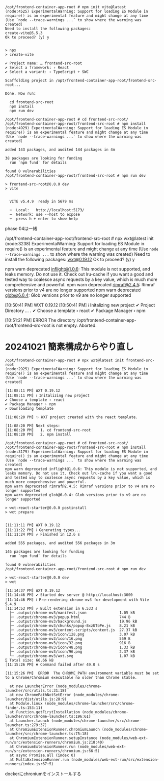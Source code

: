 ```
/opt/frontend-container-app-root # npm init vite@latest
(node:4525) ExperimentalWarning: Support for loading ES Module in require() is an experimental feature and might change at any time
(Use `node --trace-warnings ...` to show where the warning was created)
Need to install the following packages:
create-vite@5.5.3
Ok to proceed? (y) y


> npx
> create-vite

✔ Project name: … frontend-src-root
✔ Select a framework: › React
✔ Select a variant: › TypeScript + SWC

Scaffolding project in /opt/frontend-container-app-root/frontend-src-root...

Done. Now run:

  cd frontend-src-root
  npm install
  npm run dev

/opt/frontend-container-app-root # cd frontend-src-root/
/opt/frontend-container-app-root/frontend-src-root # npm install
(node:4929) ExperimentalWarning: Support for loading ES Module in require() is an experimental feature and might change at any time
(Use `node --trace-warnings ...` to show where the warning was created)

added 143 packages, and audited 144 packages in 4m

38 packages are looking for funding
  run `npm fund` for details

found 0 vulnerabilities
/opt/frontend-container-app-root/frontend-src-root # npm run dev

> frontend-src-root@0.0.0 dev
> vite


  VITE v5.4.9  ready in 5679 ms

  ➜  Local:   http://localhost:5173/
  ➜  Network: use --host to expose
  ➜  press h + enter to show help

```

phase 04は一緒

/opt/frontend-container-app-root/frontend-src-root # npx wxt@latest init
(node:3238) ExperimentalWarning: Support for loading ES Module in require() is an experimental feature and might change at any time
(Use `node --trace-warnings ...` to show where the warning was created)
Need to install the following packages:
wxt@0.19.12
Ok to proceed? (y) y

npm warn deprecated inflight@1.0.6: This module is not supported, and leaks memory. Do not use it. Check out lru-cache if you want a good and tested way to coalesce async requests by a key value, which is much more comprehensive and powerful.
npm warn deprecated rimraf@2.4.5: Rimraf versions prior to v4 are no longer supported
npm warn deprecated glob@6.0.4: Glob versions prior to v9 are no longer supported

[10:50:41 PM] WXT 0.19.12
[10:50:41 PM] ℹ Initalizing new project
✔ Project Directory … .
✔ Choose a template › react
✔ Package Manager › npm

[10:51:21 PM]  ERROR  The directory /opt/frontend-container-app-root/frontend-src-root is not empty. Aborted.



# 20241021 簡素構成からやり直し


```
/opt/frontend-container-app-root # npx wxt@latest init frontend-src-root
(node:2925) ExperimentalWarning: Support for loading ES Module in require() is an experimental feature and might change at any time
(Use `node --trace-warnings ...` to show where the warning was created)

[11:08:11 PM] WXT 0.19.12
[11:08:11 PM] ℹ Initalizing new project
✔ Choose a template › react
✔ Package Manager › npm
✔ Downloading template

[11:08:20 PM] ✨ WXT project created with the react template.

[11:08:20 PM] Next steps:
[11:08:20 PM]   1. cd frontend-src-root
[11:08:20 PM]   2. npm install

/opt/frontend-container-app-root # cd frontend-src-root/
/opt/frontend-container-app-root/frontend-src-root # npm install
(node:3179) ExperimentalWarning: Support for loading ES Module in require() is an experimental feature and might change at any time
(Use `node --trace-warnings ...` to show where the warning was created)
npm warn deprecated inflight@1.0.6: This module is not supported, and leaks memory. Do not use it. Check out lru-cache if you want a good and tested way to coalesce async requests by a key value, which is much more comprehensive and powerful.
npm warn deprecated rimraf@2.4.5: Rimraf versions prior to v4 are no longer supported
npm warn deprecated glob@6.0.4: Glob versions prior to v9 are no longer supported

> wxt-react-starter@0.0.0 postinstall
> wxt prepare


[11:11:11 PM] WXT 0.19.12
[11:11:22 PM] ℹ Generating types...
[11:11:24 PM] ✔ Finished in 12.6 s

added 555 packages, and audited 556 packages in 3m

146 packages are looking for funding
  run `npm fund` for details

found 0 vulnerabilities
/opt/frontend-container-app-root/frontend-src-root # npm run dev

> wxt-react-starter@0.0.0 dev
> wxt

[11:14:37 PM] WXT 0.19.12
[11:14:46 PM] ✔ Started dev server @ http://localhost:3000
[11:14:46 PM] ℹ Pre-rendering chrome-mv3 for development with Vite 5.4.9
[11:14:53 PM] ✔ Built extension in 6.533 s
  ├─ .output/chrome-mv3/manifest.json               1.05 kB 
  ├─ .output/chrome-mv3/popup.html                  744 B   
  ├─ .output/chrome-mv3/background.js               19.96 kB
  ├─ .output/chrome-mv3/chunks/popup-BxzUToPe.js    8.21 kB 
  ├─ .output/chrome-mv3/content-scripts/content.js  27.37 kB
  ├─ .output/chrome-mv3/icon/128.png                3.07 kB 
  ├─ .output/chrome-mv3/icon/16.png                 559 B   
  ├─ .output/chrome-mv3/icon/32.png                 916 B   
  ├─ .output/chrome-mv3/icon/48.png                 1.33 kB 
  ├─ .output/chrome-mv3/icon/96.png                 2.37 kB 
  └─ .output/chrome-mv3/wxt.svg                     1.07 kB 
Σ Total size: 66.66 kB                                               
[11:15:26 PM] ✖ Command failed after 49.0 s

[11:15:26 PM]  ERROR  The CHROME_PATH environment variable must be set to a Chrome/Chromium executable no older than Chrome stable.

  at new LauncherError (node_modules/chrome-launcher/src/utils.ts:31:18)
  at new ChromePathNotSetError (node_modules/chrome-launcher/dist/utils.js:28:9)
  at Module.linux (node_modules/chrome-launcher/src/chrome-finder.ts:153:11)
  at Function.getFirstInstallation (node_modules/chrome-launcher/src/chrome-launcher.ts:196:61)
  at Launcher.launch (node_modules/chrome-launcher/src/chrome-launcher.ts:279:37)
  at ChromiumExtensionRunner.chromiumLaunch (node_modules/chrome-launcher/src/chrome-launcher.ts:75:18)
  at ChromiumExtensionRunner.setupInstance (node_modules/web-ext-run/src/extension-runners/chromium.js:218:40)
  at ChromiumExtensionRunner.run (node_modules/web-ext-run/src/extension-runners/chromium.js:66:5)
  at async Promise.all (index 0)
  at MultiExtensionRunner.run (node_modules/web-ext-run/src/extension-runners/index.js:67:5)

```

dockerにchroniumをインストールする




